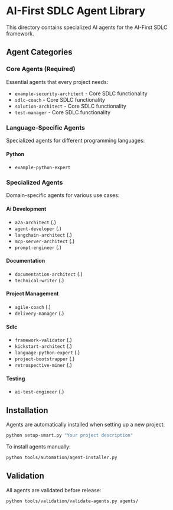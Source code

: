 # AI-First SDLC Agent Library

This directory contains specialized AI agents for the AI-First SDLC framework.

## Agent Categories

### Core Agents (Required)
Essential agents that every project needs:
- `example-security-architect` - Core SDLC functionality
- `sdlc-coach` - Core SDLC functionality
- `solution-architect` - Core SDLC functionality
- `test-manager` - Core SDLC functionality

### Language-Specific Agents
Specialized agents for different programming languages:

#### Python
- `example-python-expert`

### Specialized Agents
Domain-specific agents for various use cases:

#### Ai Development
- `a2a-architect` (.)
- `agent-developer` (.)
- `langchain-architect` (.)
- `mcp-server-architect` (.)
- `prompt-engineer` (.)

#### Documentation
- `documentation-architect` (.)
- `technical-writer` (.)

#### Project Management
- `agile-coach` (.)
- `delivery-manager` (.)

#### Sdlc
- `framework-validator` (.)
- `kickstart-architect` (.)
- `language-python-expert` (.)
- `project-bootstrapper` (.)
- `retrospective-miner` (.)

#### Testing
- `ai-test-engineer` (.)

## Installation

Agents are automatically installed when setting up a new project:
```bash
python setup-smart.py "Your project description"
```

To install agents manually:
```bash
python tools/automation/agent-installer.py
```

## Validation

All agents are validated before release:
```bash
python tools/validation/validate-agents.py agents/
```
